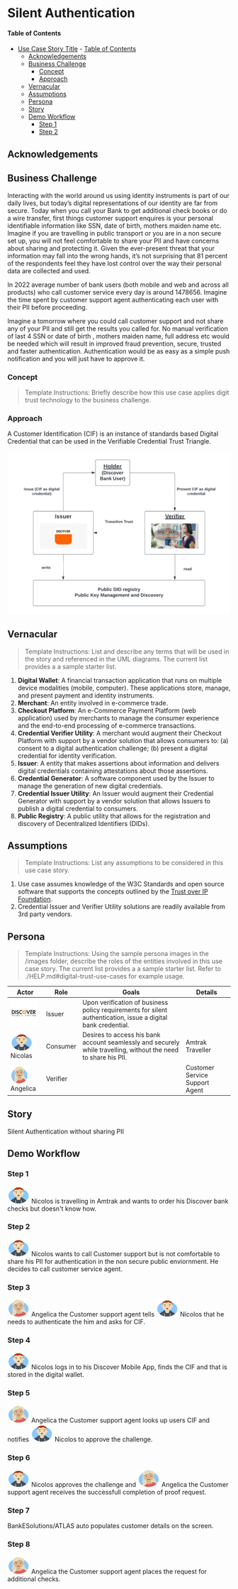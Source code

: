 # Silent Authentication
 
#### Table of Contents
- [Use Case Story Title](#use-case-story-title) 
      - [Table of Contents](#table-of-contents)
  - [Acknowledgements](#acknowledgements)
  - [Business Challenge](#business-challenge)
    - [Concept](#concept)
    - [Approach](#approach)
  - [Vernacular](#vernacular)
  - [Assumptions](#assumptions)
  - [Persona](#persona)
  - [Story](#story)
  - [Demo Workflow](#demo-workflow)
    - [Step 1](#step-1)
    - [Step 2](#step-2)

 
## Acknowledgements

 
## Business Challenge
Interacting with the world around us using identity instruments is part of our daily lives, but today’s digital representations of our identity are far from secure.
Today when you call your Bank to get additional check books or do a wire transfer, first things customer support enquires is your personal identifiable information like SSN, date of birth, mothers maiden name etc. Imagine if you are travelling in public transport or you are in a non secure set up, you will not feel comfortable to share your PII and have concerns about sharing and protecting it. Given the ever-present threat that your information may fall into the wrong hands, it’s not surprising that 81 percent of the respondents feel they have lost control over the way their personal data are collected and used.

In 2022 average number of bank users (both mobile and web and across all products) who call customer service every day is around 1478656. Imagine the time spent by customer support agent authenticating each user with their PII before proceeding.

Imagine a tomorrow where you could call customer support and not share any of your PII and still get the results you called for. No manual verification of last 4 SSN or date of birth , mothers maiden name, full address etc would be needed which will result in improved fraud prevention, secure, trusted and faster authentication. Authentication would be as easy as a simple push notification and you will just have to approve it.
 
### Concept
>Template Instructions: Briefly describe how this use case applies digit trust technology to the business challenge. 
 
### Approach
A Customer Identification (CIF) is an instance of standards based Digital Credential that can be used in the Verifiable Credential Trust Triangle.

![trust-triangle](./images/misc/Silent_Auth_Trust_Triangle.png)
 
## Vernacular

>Template Instructions: List and describe any terms that will be used in the story and referenced in the UML diagrams. The current list provides a a sample starter list. 
 
1. **Digital Wallet**: A financial transaction application that runs on multiple device modalities (mobile, computer). These applications store, manage, and present payment and identity instruments.
3. **Merchant**: An entity involved in e-commerce trade.
4. **Checkout Platform**: An e-Commerce Payment Platform (web application) used by merchants to manage the consumer experience and the end-to-end processing of e-commerce transactions.
5. **Credential Verifier Utility**: A merchant would augment their Checkout Platform with support by a vendor solution that allows consumers to: (a) consent to a digital authentication challenge; (b) present a digital credential for identity verification.
6. **Issuer**: A entity that makes assertions about information and delivers digital credentials containing attestations about those assertions.
7. **Credential Generator**: A software component used by the Issuer to manage the generation of new digital credentials.
8. **Credential Issuer Utility**: An Issuer would augment their Credential Generator with support by a vendor solution that allows Issuers to publish a digital credential to consumers.
9. **Public Registry**: A public utility that allows for the registration and discovery of Decentralized Identifiers (DIDs).
 
## Assumptions

>Template Instructions: List any assumptions to be considered in this use case story.
 
1. Use case assumes knowledge of the W3C Standards and open source software that supports the concepts outlined by the [Trust over IP Foundation](https://trustoverip.org/toip-model/).
2. Credential Issuer and Verifier Utility solutions are readily available from 3rd party vendors.
 
## Persona

>Template Instructions: Using the sample persona images in the /images folder, describe the roles of the entities involved in this use case story. The current list provides a a sample starter list. Refer to ./HELP.md#digital-trust-use-cases for example usage.
 
| Actor | Role | Goals | Details |
| --- | --- | --- | --- |
| <img src="./images/persona/discover_logo.png" width="60" height="60"> | Issuer | Upon verification of business policy requirements for silent authentication, issue a digital bank credential. |  |
|  <img src="./images/persona/Nicolas.png" width="50" height="40"> Nicolas | Consumer | Desires to access his bank account seamlessly and securely while travelling, without the need to share his PII. | Amtrak Traveller |
| <img src="./images/persona/Angelica.png" width="40" height="40"> Angelica | Verifier |  | Customer Service Support Agent |
 
## Story

Silent Authentication without sharing PII
 
## Demo Workflow
 
### Step 1
<img src="./images/persona/Nicolas.png" width="50" height="40"> Nicolos is travelling in Amtrak and wants to order his Discover bank checks but doesn't know how. 
 
### Step 2
 
<img src="./images/persona/Nicolas.png" width="50" height="40"> Nicolos wants to call Customer support but is not comfortable to share his PII for authentication in the non secure public enviornment. He decides to call customer service agent.

### Step 3
 
<img src="./images/persona/Angelica.png" width="50" height="40"> Angelica the Customer support agent tells <img src="./images/persona/Nicolas.png" width="50" height="40"> Nicolos that he needs to authenticate the him and asks for CIF.

### Step 4
 
<img src="./images/persona/Nicolas.png" width="50" height="40"> Nicolos logs in to his Discover Mobile App, finds the CIF and that is stored in the digital wallet.
### Step 5
 
<img src="./images/persona/Angelica.png" width="50" height="40"> Angelica the Customer support agent looks up users CIF and notifies <img src="./images/persona/Nicolas.png" width="50" height="40"> Nicolos to approve the challenge.

### Step 6
 
<img src="./images/persona/Nicolas.png" width="50" height="40"> Nicolos approves the challenge and <img src="./images/persona/Angelica.png" width="50" height="40"> Angelica the Customer support agent receives the successfull completion of proof request.

### Step 7
 
BankESolutions/ATLAS auto populates customer details on the screen.

### Step 8
 
<img src="./images/persona/Angelica.png" width="50" height="40"> Angelica the Customer support agent places the request for additional checks.
 

 
